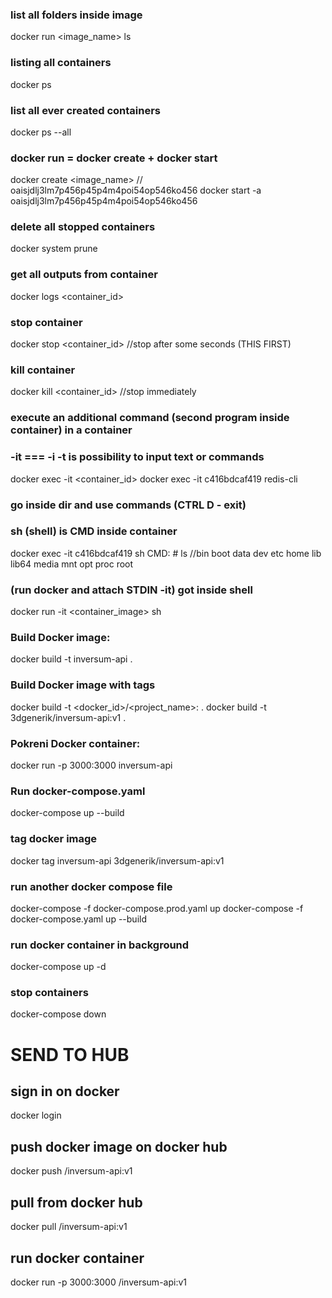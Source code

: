 ### list all folders inside image
docker run <image_name> ls

### listing all containers
docker ps

### list all ever created containers 
docker ps --all

### docker run = docker create + docker start
docker create <image_name>
// oaisjdlj3lm7p456p45p4m4poi54op546ko456
docker start -a oaisjdlj3lm7p456p45p4m4poi54op546ko456

### delete all stopped containers
docker system prune

### get all outputs from container
docker logs <container_id>

### stop container
docker stop <container_id>
//stop after some seconds (THIS FIRST)

### kill container
docker kill <container_id>
//stop immediately

### execute an additional command (second program inside container) in a container
### -it === -i -t is possibility to input text or commands
docker exec -it <container_id> <command>
docker exec -it c416bdcaf419 redis-cli

### go inside dir and use commands (CTRL D - exit)
### sh (shell) is CMD inside container
docker exec -it c416bdcaf419 sh
CMD: # ls //bin  boot  data  dev  etc  home  lib  lib64  media  mnt  opt  proc  root

### (run docker and attach STDIN -it) got inside shell
docker run -it <container_image> sh

### Build Docker image:
docker build -t inversum-api .

### Build Docker image with tags
docker build -t <docker_id>/<project_name>:<version> .
docker build -t 3dgenerik/inversum-api:v1 .


### Pokreni Docker container:
docker run -p 3000:3000 inversum-api 


### Run docker-compose.yaml
docker-compose up --build

### tag docker image
docker tag inversum-api 3dgenerik/inversum-api:v1

### run another docker compose file
docker-compose -f docker-compose.prod.yaml up
docker-compose -f docker-compose.yaml up --build

### run docker container in background
docker-compose up -d

### stop containers
docker-compose down

# SEND TO HUB

## sign in on docker
docker login

## push docker image on docker hub
docker push <username>/inversum-api:v1

## pull from docker hub
docker pull <username>/inversum-api:v1

## run docker container
docker run -p 3000:3000 <username>/inversum-api:v1

